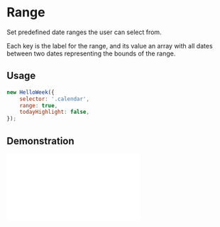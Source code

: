 # Range

Set predefined date ranges the user can select from.

Each key is the label for the range, and its value an array with all dates between two dates representing the bounds of the range.

## Usage

```js
new HelloWeek({
    selector: '.calendar',
    range: true,
    todayHighlight: false,
});
```

## Demonstration

<iframe
    src="docs/v2/demos/range.html"
    frameborder="no"
    allowfullscreen="allowfullscreen">
</iframe>
